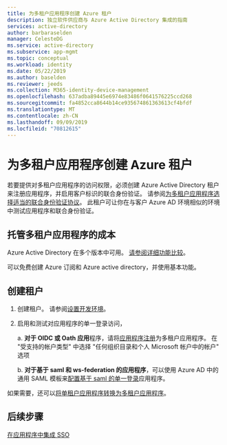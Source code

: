 ```yaml
---
title: 为多租户应用程序创建 Azure 租户
description: 独立软件供应商与 Azure Active Directory 集成的指南
services: active-directory
author: barbaraselden
manager: CelesteDG
ms.service: active-directory
ms.subservice: app-mgmt
ms.topic: conceptual
ms.workload: identity
ms.date: 05/22/2019
ms.author: baselden
ms.reviewer: jeeds
ms.collection: M365-identity-device-management
ms.openlocfilehash: 637adba89445e6974e83486f0641576225ccd268
ms.sourcegitcommit: fa4852cca8644b14ce935674861363613cf4bfdf
ms.translationtype: MT
ms.contentlocale: zh-CN
ms.lasthandoff: 09/09/2019
ms.locfileid: "70812615"
---
```

# <a name="create-an-azure-tenant-for-a-multi-tenant-application"></a>为多租户应用程序创建 Azure 租户  

若要提供对多租户应用程序的访问权限，必须创建 Azure Active Directory 租户来注册应用程序，并启用客户标识的联合身份验证。 请参阅[为多租户应用程序选择适当的联合身份验证协议](isv-choose-multi-tenant-federation.md)。 此租户可让你在与客户 Azure AD 环境相似的环境中测试应用程序和联合身份验证。

## <a name="costs-of-hosting-a-multi-tenant-application"></a>托管多租户应用程序的成本

Azure Active Directory 在多个版本中可用。 [请参阅详细功能比较](https://azure.microsoft.com/pricing/details/active-directory/)。

可以免费创建 Azure 订阅和 Azure active directory，并使用基本功能。

## <a name="create-your-tenant"></a>创建租户

1. 创建租户。 请参阅[设置开发环境](../develop/quickstart-create-new-tenant.md)。

2. 启用和测试对应用程序的单一登录访问，

   a. **对于 OIDC 或 Oath 应用**程序，请将[应用程序注册](../develop/quickstart-register-app.md)为多租户应用程序。 在 "受支持的帐户类型" 中选择 "任何组织目录和个人 Microsoft 帐户中的帐户" 选项

   b. **对于基于 saml 和 ws-federation 的应用程序**，可以使用 Azure AD 中的通用 SAML 模板来[配置基于 saml 的单一登录](configure-single-sign-on-non-gallery-applications.md)应用程序。

如果需要，还可以[将单租户应用程序转换为多租户应用程序](../develop/howto-convert-app-to-be-multi-tenant.md)。

## <a name="next-steps"></a>后续步骤

[在应用程序中集成 SSO](isv-sso-content.md)
